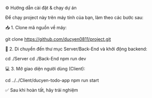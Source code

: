 ⚙️ Hướng dẫn cài đặt & chạy dự án

Để chạy project này trên máy tính của bạn, làm theo các bước sau:

📥 1. Clone mã nguồn về máy:

git clone https://github.com/ducyen0811/project.git

📂 2. Di chuyển đến thư mục Server/Back-End và khởi động backend:

cd ./Server
cd ./Back-End
npm run dev

💻 3. Mở giao diện người dùng (Client):

cd ../../Client/ducyen-todo-app
npm run start

✅ Sau khi hoàn tất, hãy trải nghiệm
